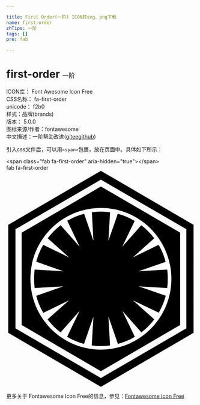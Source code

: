```yaml
---

title: First Order(一阶) ICON转svg、png下载
name: first-order
zhTips: 一阶
tags: []
pre: fab

---
```


# first-order  <small style="font-size: 60%;font-weight: 100">一阶</small>


<div class="detail-page">
<p>
<span>
ICON库：
<span class="badge-secondary badge">Font Awesome Icon Free</span> 
</span>
<br/>
<span>
CSS名称：
<span class="badge-secondary badge">fa-first-order</span> 
</span>
<br/>
<span>
unicode：
<span class="badge-secondary badge">f2b0</span> 
<copy-btn content='f2b0' btn-title=""></copy-btn>
<copy-btn :content='String.fromCodePoint(parseInt("f2b0", 16))' btn-title="复制U"></copy-btn>
</span><br/><span>样式：<span class="badge-light badge">品牌(brands)</span></span>
<br/>
<span>
版本：
<span class="badge-secondary badge">5.0.0</span> 
</span>
<br/>
<span>图标来源/作者：<span class="badge-light badge">fontawesome</span></span> 
<br/>
<span class="zh-detail">中文描述：<span class="badge-primary badge">一阶</span><span class="help-link"><span>帮助改进</span>(<a href="https://gitee.com/liuwave/icon-helper/edit/master/json/fontawesome/brands/first-order.json" target="_blank" rel="noopener noreferrer">gitee</a><a href="https://github.com/liuwave/icon-helper/edit/master/json/fontawesome/brands/first-order.json" target="_blank" rel="noopener noreferrer">github</a></span>)</span><br/>
</p>
</div>
<div class="alert alert-dark">
  <i class="fab fa-first-order fa-xs"></i>
  <i class="fab fa-first-order fa-sm"></i>
  <i class="fab fa-first-order fa-lg"></i>
  <i class="fab fa-first-order fa-2x"></i>
  <i class="fab fa-first-order fa-3x"></i>
  <i class="fab fa-first-order fa-5x"></i>
  <i class="fab fa-first-order fa-7x"></i>
</div>
<div>
  <p>引入css文件后，可以用<code>&lt;span&gt;</code>包裹，放在页面中。具体如下所示：    
  </p>
  <div class="alert alert-primary" style="font-size: 14px">
    &lt;span class="fab fa-first-order" aria-hidden="true"&gt;&lt;/span&gt;
    <copy-btn content='<span class="fab fa-first-order" aria-hidden="true"></span>'></copy-btn>
  </div>
  <div class="alert alert-secondary">
    <i class="fab fa-first-order"
    style="font-size: 24px"
    aria-hidden="true"></i> fab fa-first-order
    <copy-btn content="fab fa-first-order" btn-title="复制图标名称"></copy-btn>
  </div>
</div>
<div id="svg" class="svg-wrap">
<svg xmlns="http://www.w3.org/2000/svg" viewBox="0 0 448 512"><path d="M12.9 229.2c.1-.1.2-.3.3-.4 0 .1 0 .3-.1.4h-.2zM224 96.6c-7.1 0-14.6.6-21.4 1.7l3.7 67.4-22-64c-14.3 3.7-27.7 9.4-40 16.6l29.4 61.4-45.1-50.9c-11.4 8.9-21.7 19.1-30.6 30.9l50.6 45.4-61.1-29.7c-7.1 12.3-12.9 25.7-16.6 40l64.3 22.6-68-4c-.9 7.1-1.4 14.6-1.4 22s.6 14.6 1.4 21.7l67.7-4-64 22.6c3.7 14.3 9.4 27.7 16.6 40.3l61.1-29.7L97.7 352c8.9 11.7 19.1 22.3 30.9 30.9l44.9-50.9-29.5 61.4c12.3 7.4 25.7 13.1 40 16.9l22.3-64.6-4 68c7.1 1.1 14.6 1.7 21.7 1.7 7.4 0 14.6-.6 21.7-1.7l-4-68.6 22.6 65.1c14.3-4 27.7-9.4 40-16.9L274.9 332l44.9 50.9c11.7-8.9 22-19.1 30.6-30.9l-50.6-45.1 61.1 29.4c7.1-12.3 12.9-25.7 16.6-40.3l-64-22.3 67.4 4c1.1-7.1 1.4-14.3 1.4-21.7s-.3-14.9-1.4-22l-67.7 4 64-22.3c-3.7-14.3-9.1-28-16.6-40.3l-60.9 29.7 50.6-45.4c-8.9-11.7-19.1-22-30.6-30.9l-45.1 50.9 29.4-61.1c-12.3-7.4-25.7-13.1-40-16.9L241.7 166l4-67.7c-7.1-1.2-14.3-1.7-21.7-1.7zM443.4 128v256L224 512 4.6 384V128L224 0l219.4 128zm-17.1 10.3L224 20.9 21.7 138.3v235.1L224 491.1l202.3-117.7V138.3zM224 37.1l187.7 109.4v218.9L224 474.9 36.3 365.4V146.6L224 37.1zm0 50.9c-92.3 0-166.9 75.1-166.9 168 0 92.6 74.6 167.7 166.9 167.7 92 0 166.9-75.1 166.9-167.7 0-92.9-74.9-168-166.9-168z"/></svg>
</div>
<detail full-name='fa-first-order'></detail>
    
<div><p>更多关于  Fontawesome Icon Free的信息，参见：<a target="_blank" href="https://iconhelper.cn/fontawesome.html">Fontawesome Icon Free</a>
</p></div>
